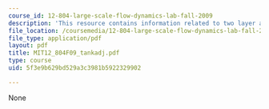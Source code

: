 ```yaml
---
course_id: 12-804-large-scale-flow-dynamics-lab-fall-2009
description: 'This resource contains information related to two layer adjustment. '
file_location: /coursemedia/12-804-large-scale-flow-dynamics-lab-fall-2009/5f3e9b629bd529a3c3981b5922329902_MIT12_804F09_tankadj.pdf
file_type: application/pdf
layout: pdf
title: MIT12_804F09_tankadj.pdf
type: course
uid: 5f3e9b629bd529a3c3981b5922329902

---
```

None